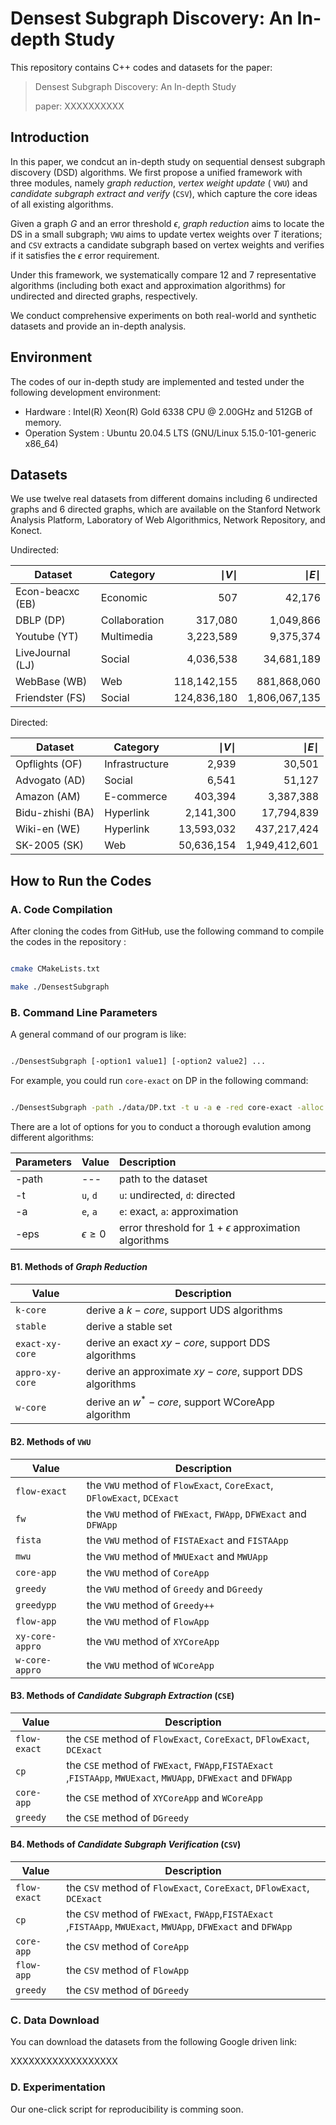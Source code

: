 # Densest Subgraph Discovery: An In-depth Study

This repository contains C++ codes and datasets for the paper:

> Densest Subgraph Discovery: An In-depth Study
>
> paper: XXXXXXXXXX

## Introduction

In this paper, we condcut an in-depth study on sequential densest subgraph discovery (DSD) algorithms. We first propose a unified framework with three modules, namely *graph reduction*, *vertex weight update* ( `VWU`) and *candidate subgraph extract and verify* (`CSV`), which capture the core ideas of all existing algorithms.

Given a graph $G$ and an error threshold $\epsilon$, *graph reduction* aims to locate the DS in a small subgraph;  `VWU` aims to update vertex weights over $T$ iterations; and  `CSV` extracts a candidate subgraph based on vertex weights and verifies if it satisfies the $\epsilon$ error requirement. 

Under this framework, we systematically compare 12 and 7 representative algorithms (including both exact and approximation algorithms) for undirected and directed graphs, respectively.

We conduct comprehensive experiments on both real-world and synthetic datasets and provide an in-depth analysis.

## Environment

The codes of our in-depth study are implemented and tested under the following development environment:

- Hardware : Intel(R) Xeon(R) Gold 6338 CPU @ 2.00GHz and 512GB of memory.
- Operation System : Ubuntu 20.04.5 LTS (GNU/Linux 5.15.0-101-generic x86_64)
## Datasets


We use twelve real datasets from different domains including 6 undirected graphs and 6 directed graphs, which are available on the Stanford Network Analysis Platform, Laboratory of Web Algorithmics, Network Repository, and Konect.


Undirected:


| Dataset         | Category      | $\mid V \mid$   | $\mid E \mid$     |
| --------------- | ------------- | -------: | --------: |
| Econ-beacxc (EB) | Economic      | 507     | 42,176    |
| DBLP (DP)       | Collaboration | 317,080 | 1,049,866 |
| Youtube (YT)    | Multimedia | 3,223,589 | 9,375,374 |
|LiveJournal (LJ)|Social|4,036,538|34,681,189|
|WebBase (WB)|Web|118,142,155|881,868,060|
|Friendster (FS)|Social|124,836,180|1,806,067,135|


Directed:

| Dataset         | Category      |  $\mid V \mid$   | $\mid E \mid$    |
| --------------- | ------------- | -------: | --------: |
|Opflights (OF)|Infrastructure|2,939|30,501|
|Advogato (AD)|Social|6,541|51,127|
|Amazon (AM)|E-commerce|403,394|3,387,388|
|Bidu-zhishi (BA)|Hyperlink|2,141,300|17,794,839|
|Wiki-en (WE)|Hyperlink|13,593,032|437,217,424|
|SK-2005 (SK)|Web|50,636,154|1,949,412,601|



## How to Run the Codes


### A. Code Compilation


After cloning the codes from GitHub, use the following command to compile the codes in the repository :


```sh

cmake CMakeLists.txt

make ./DensestSubgraph

```


### B. Command Line Parameters

A general command of our program is like:

```sh

./DensestSubgraph [-option1 value1] [-option2 value2] ...

```

For example, you could run `core-exact` on DP in the following command:

```sh

./DensestSubgraph -path ./data/DP.txt -t u -a e -red core-exact -alloc flow-exact -ext flow-exact -ver flow-exact

```

There are a lot of options for you to conduct a thorough evalution among different algorithms:

|Parameters| Value         |Description|
|:---------------|:--------------|:------------|
|-path| ---           |path to the dataset|
|-t| `u`, `d`      |`u`: undirected, `d`: directed|
|-a| `e`, `a`      |`e`: exact, `a`: approximation|
|-eps| $\epsilon\ge0$|error threshold for $1+\epsilon$ approximation algorithms|

[//]: # (|-red|refer to B1|method of *graph reduction*|)

[//]: # (|-alloc|refer to B2|method of `VWU`|)

[//]: # (|-ext|refer to B3|method of *candidate subgraph extraction*|)

[//]: # (|-ver|refer to B4|method of *candidate subgraph verification*|)

[//]: # (|-seq|`t`, `f`|`t`: sequential update strategy, `f`:  simultaneous update strategy|)

[//]: # (|-vw|`t`, `f`|`t`: transform DDS problem into vertex-weighted UDS problem, `f`: do not transform|)

[//]: # (|-gamma|$0\le \gamma \le 1$|a parameter that controls the lower bound of binary search|)

[//]: # (|-exp|`t`, `f`|`t`: iteration number grows exponentially, `f`: iteration number is fixed|)

[//]: # (|-it|integer, $it \ge 1$|fixed iteration number|)

[//]: # (|-dc|`t`, `f`|`t`: apply divide-and-conquer strategy, `f`: do not apply|)

[//]: # (|-ra|`t`, `f`|ablation study on *graph reduction*, `t`: print reduction ratio, `f`: do not print|)

[//]: # (|-res|`t`, `f`|`t`: restrict $xy-core$ in a tight interval, `f`: do not restrict|)

[//]: # (|-width|$width\ge 1$|a parameter that controls the tightness of interval|)

[//]: # (|-multi|`t`, `f`|`t`: apply multi-round reduction, `f`: apply single-round reduction|)


#### B1. Methods of *Graph Reduction*

|Value|Description|
|--------|--------|
|`k-core`|derive a $k-core$, support UDS algorithms|
|`stable`|derive a stable set|
|`exact-xy-core`|derive an exact $xy-core$, support DDS algorithms|
|`appro-xy-core`|derive an approximate $xy-core$, support DDS algorithms|
|`w-core`|derive an $w^*-core$, support WCoreApp algorithm|


#### B2. Methods of `VWU`

|Value|Description|
|--------|--------|
|`flow-exact`|the `VWU` method of `FlowExact`, `CoreExact`, `DFlowExact`, `DCExact`|
|`fw`|the `VWU` method of `FWExact`, `FWApp`, `DFWExact` and `DFWApp`|
|`fista`|the `VWU` method of `FISTAExact` and `FISTAApp`|
|`mwu`|the `VWU` method of `MWUExact` and `MWUApp`|
|`core-app`|the `VWU` method of `CoreApp`|
|`greedy`|the `VWU` method of `Greedy` and `DGreedy`|
|`greedypp`|the `VWU` method of `Greedy++`|
|`flow-app`|the `VWU` method of `FlowApp`|
|`xy-core-appro`|the `VWU` method of `XYCoreApp`|
|`w-core-appro`|the `VWU` method of `WCoreApp`|


#### B3. Methods of *Candidate Subgraph Extraction* (`CSE`)

|Value|Description|
|--------|--------|
|`flow-exact`|the `CSE` method of `FlowExact`, `CoreExact`, `DFlowExact`, `DCExact`|
|`cp`|the `CSE` method of `FWExact`, `FWApp`,`FISTAExact` ,`FISTAApp`, `MWUExact`, `MWUApp`, `DFWExact` and `DFWApp`|
|`core-app`|the `CSE` method of `XYCoreApp` and `WCoreApp`|
|`greedy`|the `CSE` method of `DGreedy`|


#### B4. Methods of *Candidate Subgraph Verification* (`CSV`)

|Value|Description|
|-------------|--------|
|`flow-exact`|the `CSV` method of `FlowExact`, `CoreExact`, `DFlowExact`, `DCExact`|
|`cp`|the `CSV` method of `FWExact`, `FWApp`,`FISTAExact` ,`FISTAApp`, `MWUExact`, `MWUApp`, `DFWExact` and `DFWApp`|
|`core-app`|the `CSV` method of `CoreApp`|
|`flow-app`|the `CSV` method of `FlowApp`|
|`greedy`|the `CSV` method of `DGreedy`|



### C. Data Download


You can download the datasets from the following Google driven link:


XXXXXXXXXXXXXXXXXX


### D. Experimentation


Our one-click script for reproducibility is comming soon.


[//]: # (### E. Contact)

[//]: # ()
[//]: # ()
[//]: # (If you have any questions about the code or find any errors, please list them in the `issue` or contact us directly by email:)

[//]: # ()
[//]: # ()
[//]: # (`yiyang3@link.cuhk.edu.cn` , `qingshuoguo@link.cuhk.edu.cn` or `yinglizhou@link.cuhk.edu.cn`)
